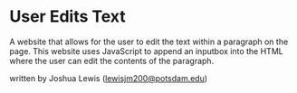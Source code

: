 # User Edits Text

A website that allows for the user to edit the text within a paragraph on the page.
This website uses JavaScript to append an inputbox into the HTML where the user can edit the contents of the paragraph.

written by Joshua Lewis (lewisjm200@potsdam.edu)